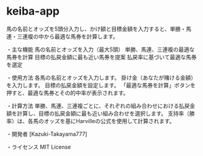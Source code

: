 # keiba-app
馬の名前とオッズを5頭分入力し、かけ額と目標金額を入力すると、単勝・馬連・三連複の中から最適な馬券を計算します。

・主な機能
馬の名前とオッズを入力（最大5頭）
単勝、馬連、三連複の最適な馬券を計算
目標の払戻金額に最も近い馬券を提案
払戻率に基づいて最適な馬券を選定

・使用方法
各馬の名前とオッズを入力します。
掛け金（あなたが賭ける金額）を入力します。
目標の払戻金額を設定します。
「最適な馬券を計算」ボタンを押すと、最適な馬券とその的中率が表示されます。

・計算方法
単勝、馬連、三連複ごとに、それぞれの組み合わせにおける払戻金額を計算し、目標の払戻金額に最も近い組み合わせを選択します。
支持率（勝率）は、各馬のオッズを基にHarvilleの公式を使用して計算されます。

・開発者
[Kazuki-Takayama777]

・ライセンス
MIT License
